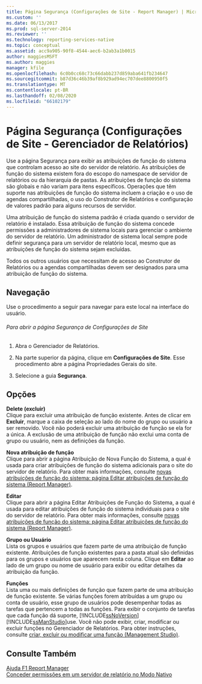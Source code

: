```yaml
---
title: Página Segurança (Configurações de Site - Report Manager) | Microsoft Docs
ms.custom: ''
ms.date: 06/13/2017
ms.prod: sql-server-2014
ms.reviewer: ''
ms.technology: reporting-services-native
ms.topic: conceptual
ms.assetid: acc9a905-90f8-4544-aec6-b2ab3a1b0015
author: maggiesMSFT
ms.author: maggies
manager: kfile
ms.openlocfilehash: 6c0b0cc68c73c66dabb237d859aba641fb234647
ms.sourcegitcommit: b87d36c46b39af8b929ad94ec707dee8800950f5
ms.translationtype: MT
ms.contentlocale: pt-BR
ms.lasthandoff: 02/08/2020
ms.locfileid: "66102179"
---
```

# <a name="security-page-site-settings-report-manager"></a>Página Segurança (Configurações de Site - Gerenciador de Relatórios)
  Use a página Segurança para exibir as atribuições de função do sistema que controlam acesso ao site do servidor de relatório. As atribuições de função do sistema existem fora do escopo do namespace de servidor de relatórios ou da hierarquia de pastas. As atribuições de função do sistema são globais e não variam para itens específicos. Operações que têm suporte nas atribuições de função do sistema incluem a criação e o uso de agendas compartilhadas, o uso do Construtor de Relatórios e configuração de valores padrão para alguns recursos de servidor.  
  
 Uma atribuição de função do sistema padrão é criada quando o servidor de relatório é instalado. Essa atribuição de função do sistema concede permissões a administradores de sistema locais para gerenciar o ambiente do servidor de relatório. Um administrador de sistema local sempre pode definir segurança para um servidor de relatório local, mesmo que as atribuições de função do sistema sejam excluídas.  
  
 Todos os outros usuários que necessitam de acesso ao Construtor de Relatórios ou a agendas compartilhadas devem ser designados para uma atribuição de função do sistema.  
  
## <a name="navigation"></a>Navegação  
 Use o procedimento a seguir para navegar para este local na interface do usuário.  
  
###### <a name="to-open-the-security-page-for-site-settings"></a>Para abrir a página Segurança de Configurações de Site  
  
1.  Abra o Gerenciador de Relatórios.  
  
2.  Na parte superior da página, clique em **Configurações de Site**. Esse procedimento abre a página Propriedades Gerais do site.  
  
3.  Selecione a guia **Segurança**.  
  
## <a name="options"></a>Opções  
 **Delete (excluir)**  
 Clique para excluir uma atribuição de função existente. Antes de clicar em **Excluir**, marque a caixa de seleção ao lado do nome do grupo ou usuário a ser removido. Você não poderá excluir uma atribuição de função se ela for a única. A exclusão de uma atribuição de função não exclui uma conta de grupo ou usuário, nem as definições da função.  
  
 **Nova atribuição de função**  
 Clique para abrir a página Atribuição de Nova Função do Sistema, a qual é usada para criar atribuições de função do sistema adicionais para o site do servidor de relatório. Para obter mais informações, consulte [novas atribuições de função do sistema: página Editar atribuições de função do sistema &#40;Report Manager&#41;](../../2014/reporting-services/new-system-role-assignments-edit-system-role-assignments-page-report-manager.md).  
  
 **Editar**  
 Clique para abrir a página Editar Atribuições de Função do Sistema, a qual é usada para editar atribuições de função do sistema individuais para o site do servidor de relatório. Para obter mais informações, consulte [novas atribuições de função do sistema: página Editar atribuições de função do sistema &#40;Report Manager&#41;](../../2014/reporting-services/new-system-role-assignments-edit-system-role-assignments-page-report-manager.md).  
  
 **Grupo ou Usuário**  
 Lista os grupos e usuários que fazem parte de uma atribuição de função existente. Atribuições de função existentes para a pasta atual são definidas para os grupos e usuários que aparecem nesta coluna. Clique em **Editar** ao lado de um grupo ou nome de usuário para exibir ou editar detalhes da atribuição da função.  
  
 **Funções**  
 Lista uma ou mais definições de função que fazem parte de uma atribuição de função existente. Se várias funções forem atribuídas a um grupo ou conta de usuário, esse grupo de usuários pode desempenhar todas as tarefas que pertencem a todas as funções. Para exibir o conjunto de tarefas que cada função dá suporte, [!INCLUDE[ssNoVersion](../includes/ssnoversion-md.md)] [!INCLUDE[ssManStudio](../includes/ssmanstudio-md.md)]use. Você não pode exibir, criar, modificar ou excluir funções no Gerenciador de Relatórios. Para obter instruções, consulte [criar, excluir ou modificar uma função &#40;Management Studio&#41;](security/role-definitions-create-delete-or-modify.md).  
  
## <a name="see-also"></a>Consulte Também  
 [Ajuda F1 Report Manager](../../2014/reporting-services/report-manager-f1-help.md)   
 [Conceder permissões em um servidor de relatório no Modo Nativo](security/granting-permissions-on-a-native-mode-report-server.md)  
  
  

